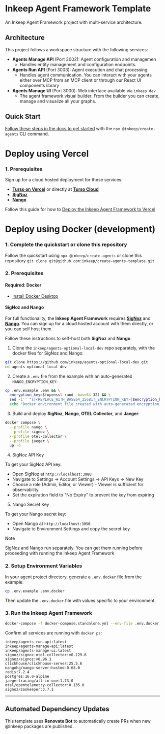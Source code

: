 # Inkeep Agent Framework Template 

An Inkeep Agent Framework project with multi-service architecture.

## Architecture

This project follows a workspace structure with the following services:

- **Agents Manage API** (Port 3002): Agent configuration and managemen
  - Handles entity management and configuration endpoints.
- **Agents Run API** (Port 3003): Agent execution and chat processing  
  - Handles agent communication. You can interact with your agents either over MCP from an MCP client or through our React UI components library
- **Agents Manage UI** (Port 3000): Web interface available via `inkeep dev`
  - The agent framework visual builder. From the builder you can create, manage and visualize all your graphs.

## Quick Start

[Follow these steps in the docs to get started](https://docs.inkeep.com/get-started/quick-start) with the `npx @inkeep/create-agents` CLI command.

# Deploy using Vercel

### 1. Prerequisites
Sign up for a cloud hosted deployment for these services:
- [**Turso on Vercel**](https://vercel.com/marketplace/tursocloud) or directly at [**Turso Cloud**](https://app.turso.tech)
- [**SigNoz**](https://signoz.io/)
- [**Nango**](https://www.nango.dev/)

Follow this guide for how to [Deploy the Inkeep Agent Framework to Vercel](https://docs.inkeep.com/self-hosting/vercel)

# Deploy using Docker (development)

### 1. Complete the quickstart or clone this repository
Follow the quickstart using `npx @inkeep/create-agents` or clone this repository `git clone git@github.com:inkeep/create-agents-template.git`

### 2. Prerequisites

#### Required: Docker
- [Install Docker Desktop](https://www.docker.com/)

#### SigNoz and Nango

For full functionality, the **Inkeep Agent Framework** requires [**SigNoz**](https://signoz.io/) and [**Nango**](https://www.nango.dev/). You can sign up for a cloud hosted account with them directly, or you can self host them.

Follow these instructions to self-host both **SigNoz** and **Nango**:

1. Clone the `inkeep/agents-optional-local-dev` repo separately, with the docker files for SigNoz and Nango:
```bash
git clone https://github.com/inkeep/agents-optional-local-dev.git
cd agents-optional-local-dev
```

2. Create a `.env` file from the example with an auto-generated `NANGO_ENCRYPTION_KEY`:
```bash
cp .env.example .env && \
  encryption_key=$(openssl rand -base64 32) && \
  sed -i'' "s|<REPLACE_WITH_BASE64_256BIT_ENCRYPTION_KEY>|$encryption_key|" .env && \
  echo "Docker environment file created with auto-generated encryption key"
```

3. Build and deploy **SigNoz**, **Nango**, **OTEL Collector**, and **Jaeger**:
```bash
docker compose \
  --profile nango \
  --profile signoz \
  --profile otel-collector \
  --profile jaeger \
  up -d
```

4. SigNoz API Key    

To get your SigNoz API key:
- Open SigNoz at `http://localhost:3080`
- Navigate to Settings → Account Settings → API Keys → New Key
- Choose a role (Admin, Editor, or Viewer) - Viewer is sufficient for observability
- Set the expiration field to "No Expiry" to prevent the key from expiring

5. Nango Secret Key
   
To get your Nango secret key:
- Open Nango at `http://localhost:3050`
- Navigate to Environment Settings and copy the secret key

> [!NOTE]  
> SigNoz and Nango run separately. You can get them running before proceeding with running the Inkeep Agent Framework   

### 2. Setup Environment Variables   

In your agent project directory, generate a `.env.docker` file from the example:
```bash
cp .env.example .env.docker
```
Then update the `.env.docker` file with values specific to your environment.

### 3. Run the Inkeep Agent Framework

```bash
docker-compose -f docker-compose.standalone.yml --env-file .env.docker up -d
```

Confirm all services are running with `docker ps`:
```
inkeep/agents-run-api:latest
inkeep/agents-manage-api:latest
inkeep/agents-manage-ui:latest
signoz/signoz-otel-collector:v0.129.6
signoz/signoz:v0.96.1
clickhouse/clickhouse-server:25.5.6
nangohq/nango-server:hosted-0.68.0
redis:7.2.4
postgres:16.0-alpine
jaegertracing/all-in-one:1.73.0
otel/opentelemetry-collector:0.135.0
signoz/zookeeper:3.7.1
```

---

## Automated Dependency Updates

This template uses **Renovate Bot** to automatically create PRs when new @inkeep packages are published.

